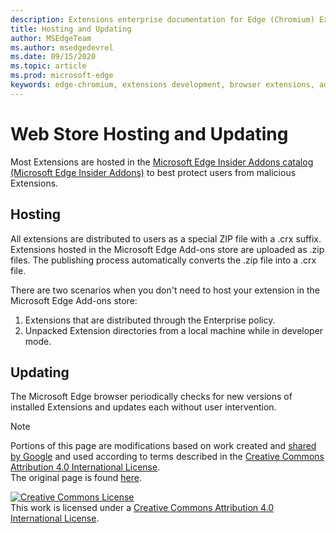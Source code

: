 ```yaml
---
description: Extensions enterprise documentation for Edge (Chromium) Extensions.
title: Hosting and Updating
author: MSEdgeTeam
ms.author: msedgedevrel
ms.date: 09/15/2020
ms.topic: article
ms.prod: microsoft-edge
keywords: edge-chromium, extensions development, browser extensions, addons, partner center, developer
---
```


# Web Store Hosting and Updating  

Most Extensions are hosted in the [Microsoft Edge Insider Addons catalog \(Microsoft Edge Insider Addons\)][MicrosoftStoreExtensions] to best protect users from malicious Extensions.  

## Hosting  

All extensions are distributed to users as a special ZIP file with a .crx suffix.  Extensions hosted in the Microsoft Edge Add-ons store are uploaded as .zip files. The publishing process automatically converts the .zip file into a .crx file.  

There are two scenarios when you don't need to host your extension in the Microsoft Edge Add-ons store:  

1.  Extensions that are distributed through the Enterprise policy.  
1.  Unpacked Extension directories from a local machine while in developer mode.  

## Updating  

The Microsoft Edge browser periodically checks for new versions of installed Extensions and updates each without user intervention.

<!-- image links -->

<!-- links -->  

[MicrosoftStoreExtensions]: https://microsoftedge.microsoft.com/insider-addons/category/EdgeExtensions "Extensions - Microsoft Edge Insider Addons"  

> [!NOTE]
> Portions of this page are modifications based on work created and [shared by Google][GoogleSitePolicies] and used according to terms described in the [Creative Commons Attribution 4.0 International License][CCA4IL].  
> The original page is found [here](https://developer.chrome.com/extensions/hosting).  

[![Creative Commons License][CCby4Image]][CCA4IL]  
This work is licensed under a [Creative Commons Attribution 4.0 International License][CCA4IL].  

[CCA4IL]: https://creativecommons.org/licenses/by/4.0  
[CCby4Image]: https://i.creativecommons.org/l/by/4.0/88x31.png  
[GoogleSitePolicies]: https://developers.google.com/terms/site-policies  
